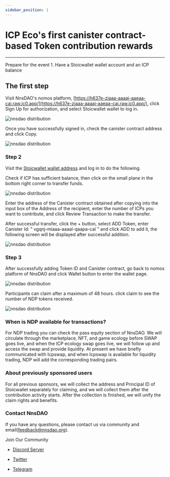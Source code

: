 ```yaml
---
sidebar_position: 1
---
```


# ICP Eco's first canister contract-based Token contribution rewards

---

Prepare for the event 1. Have a Stoicwallet wallet account and an ICP balance

## The first step

Visit NnsDAO's nomos platform, [https://h637e-ziaaa-aaaaj-aaeaa-cai.raw.ic0.app/](https://h637e-ziaaa-aaaaj-aaeaa-cai.raw.ic0.app/), click Sign Up for authorization, and select Stoicwallet wallet to log in.

![nnsdao distribution](https://docs.nnsdao.org/img/media/16399827703798/16399831061683.jpg)

Once you have successfully signed in, check the canister contract address and click Copy.

![nnsdao distribution](https://docs.nnsdao.org/img/media/16399827703798/16399833147804.jpg)

### Step 2

Visit the [Stoicwallet wallet address](https://www.stoicwallet.com/) and log in to do the following.

Check if ICP has sufficient balance, then click on the small plane in the bottom right corner to transfer funds.

![nnsdao distribution](https://docs.nnsdao.org/img/media/16399827703798/16399912797799.jpg)

Enter the address of the Canister contract obtained after copying into the input box of the Address of the recipient, enter the number of ICPs you want to contribute, and click Review Transaction to make the transfer.

After successful transfer, click the + button, select ADD Token, enter Canister Id: " vgqnj-miaaa-aaaal-qaapa-cai " and click ADD to add it, the following screen will be displayed after successful addition.

![nnsdao distribution](https://docs.nnsdao.org/img/media/16399827703798/16399914610160.jpg)

### Step 3

After successfully adding Token ID and Canister contract, go back to nomos platform of NnsDAO and click Wallet button to enter the wallet page.

![nnsdao distribution](https://docs.nnsdao.org/img/media/16399827703798/16399838813885.jpg)

Participants can claim after a maximum of 48 hours. click claim to see the number of NDP tokens received.

![nnsdao distribution](https://docs.nnsdao.org/img/media/16399827703798/16399907664357.jpg)

### When is NDP available for transactions?

For NDP trading you can check the pass equity section of NnsDAO. We will circulate through the marketplace, NFT, and game ecology before SWAP goes live, and when the ICP ecology swap goes live, we will follow up and access the swap and provide liquidity. At present we have briefly communicated with Icpswap, and when Icpswap is available for liquidity trading, NDP will add the corresponding trading pairs.

### About previously sponsored users

For all previous sponsors, we will collect the address and Principal ID of Stoicwallet separately for claiming, and we will collect them after the contribution activity starts. After the collection is finished, we will unify the claim rights and benefits.

### Contact NnsDAO

If you have any questions, please contact us via community and email(feedback@nnsdao.org).

Join Our Community

- [Discord Server](https://discord.gg/UTZvcDkeDr)

- [Twitter](https://twitter.com/NnsDaos)

- [Telegram](https://t.me/NnsDaos)
